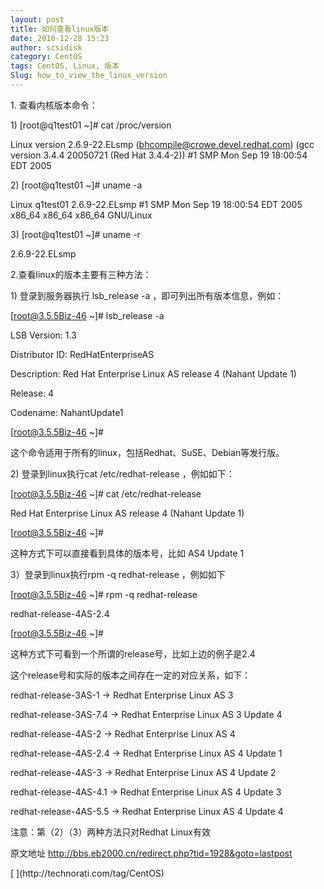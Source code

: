 ```yaml
---
layout: post
title: 如何查看linux版本
date: 2010-12-28 15:23
author: scsidisk
category: CentOS
tags: CentOS, Linux, 版本
Slug: how_to_view_the_linux_version
---
```


​1. 查看内核版本命令：

​1) [root@q1test01 \~]\# cat /proc/version

Linux version 2.6.9-22.ELsmp (bhcompile@crowe.devel.redhat.com) (gcc
version 3.4.4 20050721 (Red Hat 3.4.4-2)) \#1 SMP Mon Sep 19 18:00:54
EDT 2005

​2) [root@q1test01 \~]\# uname -a

Linux q1test01 2.6.9-22.ELsmp \#1 SMP Mon Sep 19 18:00:54 EDT 2005
x86\_64 x86\_64 x86\_64 GNU/Linux

​3) [root@q1test01 \~]\# uname -r

2.6.9-22.ELsmp

2.查看linux的版本主要有三种方法：

​1) 登录到服务器执行 lsb\_release -a ，即可列出所有版本信息，例如：

[root@3.5.5Biz-46 \~]\# lsb\_release -a

LSB Version: 1.3

Distributor ID: RedHatEnterpriseAS

Description: Red Hat Enterprise Linux AS release 4 (Nahant Update 1)

Release: 4

Codename: NahantUpdate1

[root@3.5.5Biz-46 \~]\#

这个命令适用于所有的linux，包括Redhat、SuSE、Debian等发行版。

​2) 登录到linux执行cat /etc/redhat-release ，例如如下：

[root@3.5.5Biz-46 \~]\# cat /etc/redhat-release

Red Hat Enterprise Linux AS release 4 (Nahant Update 1)

[root@3.5.5Biz-46 \~]\#

这种方式下可以直接看到具体的版本号，比如 AS4 Update 1

3）登录到linux执行rpm -q redhat-release ，例如如下

[root@3.5.5Biz-46 \~]\# rpm -q redhat-release

redhat-release-4AS-2.4

[root@3.5.5Biz-46 \~]\#

这种方式下可看到一个所谓的release号，比如上边的例子是2.4

这个release号和实际的版本之间存在一定的对应关系，如下：

redhat-release-3AS-1 -\> Redhat Enterprise Linux AS 3

redhat-release-3AS-7.4 -\> Redhat Enterprise Linux AS 3 Update 4

redhat-release-4AS-2 -\> Redhat Enterprise Linux AS 4

redhat-release-4AS-2.4 -\> Redhat Enterprise Linux AS 4 Update 1

redhat-release-4AS-3 -\> Redhat Enterprise Linux AS 4 Update 2

redhat-release-4AS-4.1 -\> Redhat Enterprise Linux AS 4 Update 3

redhat-release-4AS-5.5 -\> Redhat Enterprise Linux AS 4 Update 4

注意：第（2）（3）两种方法只对Redhat Linux有效

原文地址 http://bbs.eb2000.cn/redirect.php?tid=1928&goto=lastpost

<div class="posttagsblock">
[ ](http://technorati.com/tag/CentOS)

</div>

